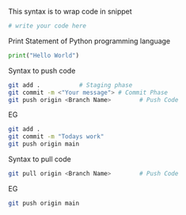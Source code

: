 This syntax is to wrap code in snippet
```bash
# write your code here
```

Print Statement of Python programming language  
```python
print("Hello World")
```

Syntax to push code
```bash
git add .           # Staging phase
git commit -m <"Your message"> # Commit Phase
git push origin <Branch Name>        # Push Code
```

EG
```bash
git add .
git commit -m "Todays work"
git push origin main
```

Syntax to pull code
```bash
git pull origin <Branch Name>        # Push Code
```

EG
```bash
git push origin main
```

